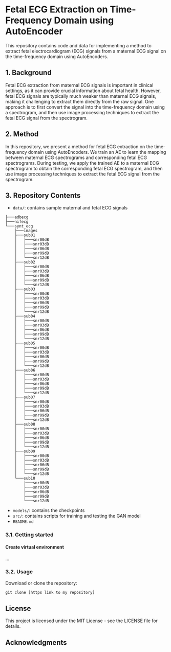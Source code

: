 # Fetal ECG Extraction on Time-Frequency Domain using AutoEncoder

This repository contains code and data for implementing a method to extract fetal electrocardiogram (ECG) signals from a maternal ECG signal on the time-frequency domain using AutoEncoders.

## 1. Background

Fetal ECG extraction from maternal ECG signals is important in clinical settings, as it can provide crucial information about fetal health. However, fetal ECG signals are typically much weaker than maternal ECG signals, making it challenging to extract them directly from the raw signal. One approach is to first convert the signal into the time-frequency domain using a spectrogram, and then use image processing techniques to extract the fetal ECG signal from the spectrogram.

## 2. Method

In this repository, we present a method for fetal ECG extraction on the time-frequency domain using AutoEncoders. We train an AE to learn the mapping between maternal ECG spectrograms and corresponding fetal ECG spectrograms. During testing, we apply the trained AE to a maternal ECG spectrogram to obtain the corresponding fetal ECG spectrogram, and then use image processing techniques to extract the fetal ECG signal from the spectrogram.

## 3. Repository Contents

- `data/`: contains sample maternal and fetal ECG signals
```
├───adbecg   
├───nifecg
└───synt_ecg
    ├───images
    ├───sub01
    │   ├───snr00dB
    │   ├───snr03dB
    │   ├───snr06dB
    │   ├───snr09dB
    │   └───snr12dB
    ├───sub02
    │   ├───snr00dB
    │   ├───snr03dB
    │   ├───snr06dB
    │   ├───snr09dB
    │   └───snr12dB
    ├───sub03
    │   ├───snr00dB
    │   ├───snr03dB
    │   ├───snr06dB
    │   ├───snr09dB
    │   └───snr12dB
    ├───sub04
    │   ├───snr00dB
    │   ├───snr03dB
    │   ├───snr06dB
    │   ├───snr09dB
    │   └───snr12dB
    ├───sub05
    │   ├───snr00dB
    │   ├───snr03dB
    │   ├───snr06dB
    │   ├───snr09dB
    │   └───snr12dB
    ├───sub06
    │   ├───snr00dB
    │   ├───snr03dB
    │   ├───snr06dB
    │   ├───snr09dB
    │   └───snr12dB
    ├───sub07
    │   ├───snr00dB
    │   ├───snr03dB
    │   ├───snr06dB
    │   ├───snr09dB
    │   └───snr12dB
    ├───sub08
    │   ├───snr00dB
    │   ├───snr03dB
    │   ├───snr06dB
    │   ├───snr09dB
    │   └───snr12dB
    ├───sub09
    │   ├───snr00dB
    │   ├───snr03dB
    │   ├───snr06dB
    │   ├───snr09dB
    │   └───snr12dB
    └───sub10
        ├───snr00dB
        ├───snr03dB
        ├───snr06dB
        ├───snr09dB
        └───snr12dB
```
- `models/`: contains the checkpoints
- `src/`: contains scripts for training and testing the GAN model
- `README.md`

### 3.1. Getting started

#### Create virtual environment

...


### 3.2. Usage

Download or clone the repository:

```python
git clone [https link to my repository]
```


## License

This project is licensed under the MIT License - see the LICENSE file for details.

## Acknowledgments
